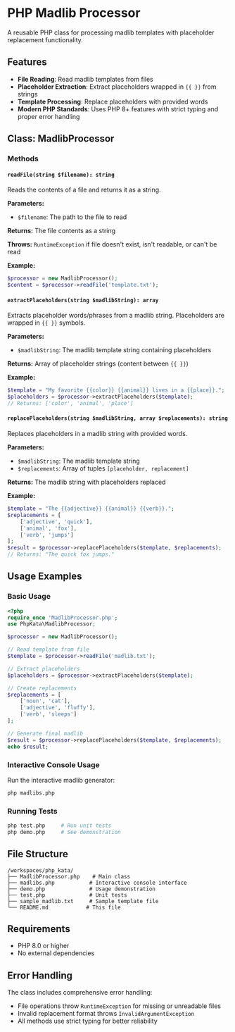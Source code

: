 # PHP Madlib Processor

A reusable PHP class for processing madlib templates with placeholder replacement functionality.

## Features

- **File Reading**: Read madlib templates from files
- **Placeholder Extraction**: Extract placeholders wrapped in `{{ }}` from strings
- **Template Processing**: Replace placeholders with provided words
- **Modern PHP Standards**: Uses PHP 8+ features with strict typing and proper error handling

## Class: MadlibProcessor

### Methods

#### `readFile(string $filename): string`

Reads the contents of a file and returns it as a string.

**Parameters:**
- `$filename`: The path to the file to read

**Returns:** The file contents as a string

**Throws:** `RuntimeException` if file doesn't exist, isn't readable, or can't be read

**Example:**
```php
$processor = new MadlibProcessor();
$content = $processor->readFile('template.txt');
```

#### `extractPlaceholders(string $madlibString): array`

Extracts placeholder words/phrases from a madlib string. Placeholders are wrapped in `{{ }}` symbols.

**Parameters:**
- `$madlibString`: The madlib template string containing placeholders

**Returns:** Array of placeholder strings (content between `{{ }}`)

**Example:**
```php
$template = "My favorite {{color}} {{animal}} lives in a {{place}}.";
$placeholders = $processor->extractPlaceholders($template);
// Returns: ['color', 'animal', 'place']
```

#### `replacePlaceholders(string $madlibString, array $replacements): string`

Replaces placeholders in a madlib string with provided words.

**Parameters:**
- `$madlibString`: The madlib template string
- `$replacements`: Array of tuples `[placeholder, replacement]`

**Returns:** The madlib string with placeholders replaced

**Example:**
```php
$template = "The {{adjective}} {{animal}} {{verb}}.";
$replacements = [
    ['adjective', 'quick'],
    ['animal', 'fox'],
    ['verb', 'jumps']
];
$result = $processor->replacePlaceholders($template, $replacements);
// Returns: "The quick fox jumps."
```

## Usage Examples

### Basic Usage

```php
<?php
require_once 'MadlibProcessor.php';
use PhpKata\MadlibProcessor;

$processor = new MadlibProcessor();

// Read template from file
$template = $processor->readFile('madlib.txt');

// Extract placeholders
$placeholders = $processor->extractPlaceholders($template);

// Create replacements
$replacements = [
    ['noun', 'cat'],
    ['adjective', 'fluffy'],
    ['verb', 'sleeps']
];

// Generate final madlib
$result = $processor->replacePlaceholders($template, $replacements);
echo $result;
```

### Interactive Console Usage

Run the interactive madlib generator:

```bash
php madlibs.php
```

### Running Tests

```bash
php test.php     # Run unit tests
php demo.php     # See demonstration
```

## File Structure

```
/workspaces/php_kata/
├── MadlibProcessor.php    # Main class
├── madlibs.php           # Interactive console interface
├── demo.php              # Usage demonstration
├── test.php              # Unit tests
├── sample_madlib.txt     # Sample template file
└── README.md            # This file
```

## Requirements

- PHP 8.0 or higher
- No external dependencies

## Error Handling

The class includes comprehensive error handling:
- File operations throw `RuntimeException` for missing or unreadable files
- Invalid replacement format throws `InvalidArgumentException`
- All methods use strict typing for better reliability